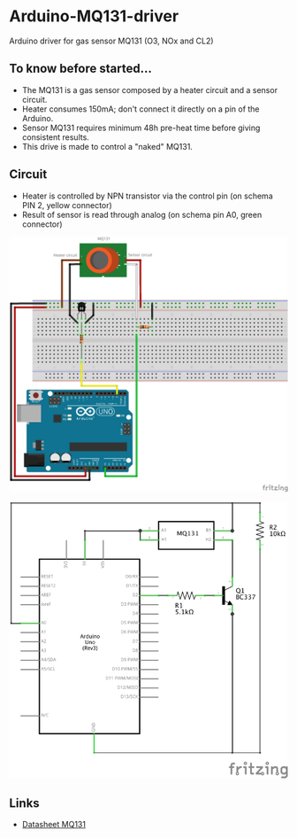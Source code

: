 # Arduino-MQ131-driver
Arduino driver for gas sensor MQ131 (O3, NOx and CL2)

## To know before started...
 * The MQ131 is a gas sensor composed by a heater circuit and a sensor circuit.
 * Heater consumes 150mA; don't connect it directly on a pin of the Arduino.
 * Sensor MQ131 requires minimum 48h pre-heat time before giving consistent results.
 * This drive is made to control a "naked" MQ131.
 
## Circuit
 * Heater is controlled by NPN transistor via the control pin (on schema PIN 2, yellow connector)
 * Result of sensor is read through analog (on schema pin A0, green connector)
 
![Breadboard schematics](img/MQ131_bb.png)

![Schematics](img/MQ131_schem.png)

## Links
 * [Datasheet MQ131](https://github.com/ostaquet/Arduino-MQ131-driver/blob/master/datasheet/MQ131.pdf)
